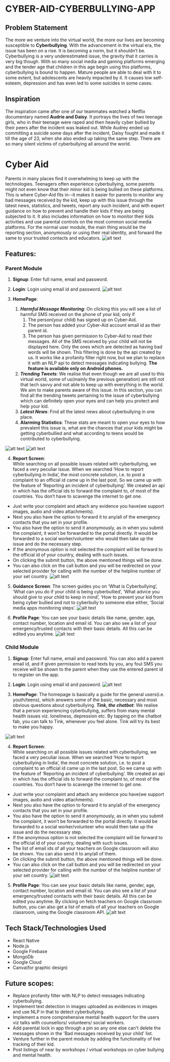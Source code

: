 # CYBER-AID-CYBERBULLYING-APP

## Problem Statement
The more we venture into the virtual world, the more our lives are becoming susceptible to **Cyberbullying**. With the advancement in the virtual era, the issue has been on a rise. It is becoming a norm, but it shouldn’t be. Cyberbullying is a very underestimated issue, the gravity that it carries is very big though. With so many social media and gaming platforms emerging and the tender age that children in this age begin using this platforms, cyberbullying is bound to happen. Mature people are able to deal with it to some extent, but adolescents are heavily impacted by it. It causes low self-esteem, depression and has even led to some suicides in some cases.

## Inspiration
The inspiration came after one of our teammates watched a Netflix documentary named **Audrie and Daisy**. It portrays the lives of two teenage girls, who in their teenage were raped and then heavily cyber bullied by their peers after the incident was leaked out. While Audrey ended up committing a suicide some days after the incident, Daisy fought and made it till the age of 23, when she also ended up taking the same step.
There are so many silent victims of cyberbullying all around the world.


# Cyber Aid
Parents in many places find it overwhelming to keep up with the technologies.
Teenagers often experience cyberbullying, some parents might not even know that their minor kid is being bullied on these platforms. This is where Cyber-Aid fits in--it makes it easier for parents to monitor any bad messages received by the kid, keep up with this issue through the latest news, statistics, and tweets, report any such incident, and with expert guidance on how to prevent and handle their kids if they are being subjected to it. It also includes information on how to monitor their kids activities and use parental controls on the most common social media platforms.
For the normal user module, the main thing would be the reporting section, anonymously or using their real identity, and forward the same to your trusted contacts and educators.
![alt text](https://res.cloudinary.com/sh24sh25/image/upload/v1608453181/Cyber-Aid/PicsArt_12-20-02.02.05_lyjfg0.jpg "Authentication screens")


## Features:
### Parent Module
1. **Signup**: Enter full name, email and password.
   
2. **Login**: Login using email id and password.
![alt text](https://res.cloudinary.com/sh24sh25/image/upload/v1608452872/Cyber-Aid/PicsArt_12-20-01.23.07_d3oaws.jpg "Authentication screens")
3. **HomePage**:
    1. ***Harmful Message Monitoring***: 
On clicking this you will see a list of harmful SMS received on the phone of your kid, only if
          1. The person(your child) has signed up on Cyber-Aid.
          2. The person has added your Cyber-Aid account email id as their parent id.
          3. The person has given permission to Cyber-Aid to read their messages. 
         All of the SMS received by your child will not be displayed here. Only the ones which are detected as having bad words will be shown. This filtering is done by the api created by us. It works like a profanity filter right now, but we plan to replace it with an NLP api to detect messages indicating bullying.
         **The feature is available only on Android phones.**
    2. ***Trending Tweets***: 
    We realise that even though we are all used to this virtual world, some of us(mainly the previous generation) are still not that tech savvy and not able to keep up with everything in the world. We aim to make parents aware of this issue.
In this section, you can find all the trending tweets pertaining to the issue of cyberbullying which can definitely open your eyes and can help you protect and help your kid.
   3. ***Latest News***: 
    Find all the latest news about cyberbullying in one place.
   4. **Alarming Statistics**:
These stats are meant to open your eyes to how prevalent this issue is, what are the chances that your kids might be getting cyberbullied and what according to teens would be contributed to cyberbullying.

   
![alt text](https://res.cloudinary.com/sh24sh25/image/upload/v1608454211/Cyber-Aid/225a2a38-b2c7-43f7-bf1e-d2e237b626df_c9oeke.jpg "Homescreen")
![alt text](https://res.cloudinary.com/sh24sh25/image/upload/v1608452874/Cyber-Aid/PicsArt_12-20-01.41.36_mk3poi.jpg "Homescreen")
<!--     2. ***Tink, the chatbot***: By clicking on the ‘Let’s Talk’ you can let Tink try to resolve your issue, which you can select from the list provided by Tink.
    ![alt text](https://user-images.githubusercontent.com/43985601/99190037-4d40e200-278a-11eb-8473-ae225d10b035.jpg "Chill with Tink")
    3. ***Create a meme***: Creating memes is equally as helpful as blogging. A good meme requires a lot of creativity. Boost your creativity or destress yourself by creating a meme.
    ![alt text](https://user-images.githubusercontent.com/43985601/99190036-4c0fb500-278a-11eb-8f2f-6d8d6d142e6e.jpg "Meme Generator")
    4. ***Quote of the day***: Consider this as a daily dose of motivation capsuled in a sentence, Quote of the day will show a new inspiration quote everyday.
    5. ***Tracks to refresh your mood***: Music has therapeutic powers. To calm your mind, we present you a list of albums from Spotify, sorted to cater to your specific needs.
    ![alt text](https://user-images.githubusercontent.com/43985601/99189365-da823780-2786-11eb-9f2a-1e07f1988e96.jpg "Tracks to refresh your mood from Spotify")
    6. ***Games to Relax your mind***: Who doesn’t love bursting a bubble wrap?! The best ways to deal with stress & anxiety is to walk in rain, popping the bubble, pop the bubble wrap, turn the switch on or off etc. In this section we provide you with all such games.
    ![alt text](https://user-images.githubusercontent.com/43985601/99189360-d81fdd80-2786-11eb-9983-fdf540867718.jpg "Games to relax your mind")
    
 -->
4. **Report Screen**:   
While searching on all possible issues related with cyberbullying, we faced a very peculiar issue. When we searched ‘How to report cyberbullying in India’, the most concrete solution, i.e. to post a complaint to an official id came up in the last post. 
So we came up with the feature of ‘Reporting an incident of cyberbullying’. 
We created an api in which has the official ids to forward the complaint to, of most of the countries. You don’t have to scavenge the internet to get one.
* Just write your complaint and attach any evidence you have(we support images, audio and video attachments).  
* Next you also have the option to forward it to any/all of the emergency contacts that you set in your profile.
* You also have the option to send it anonymously, as in when you submit the complaint, it won’t be forwarded to the portal directly. It would be forwarded to a social worker/volunteer who would then take up the issue and do the necessary step. 
* If the anonymous option is not selected the complaint will be forward to the official id of your country, dealing with such issues.
* On clicking the submit button, the above mentioned things will be done.
* You can also click on the call button and you will be redirected on your selected provider for calling with the number of the helpline number of your set country.
![alt text](https://res.cloudinary.com/sh24sh25/image/upload/v1608452874/Cyber-Aid/PicsArt_12-20-01.49.00_iy4tnk.jpg "Blogs and articles")


5. **Guidance Screen**:
   The screen guides you on ‘What is Cyberbullying’, ‘What can you do if your child is being cyberbullied’, ‘What advice you should give to your child to keep in mind’, ‘How to prevent your kid from being cyber bullied and not to cyberbully to someone else either, ‘Social media apps monitoring steps’.
   ![alt text](https://res.cloudinary.com/sh24sh25/image/upload/v1608453483/Cyber-Aid/PicsArt_12-20-01.52.59_stymhq.jpg "Blogs and articles")
<!-- 
    ![alt text](https://res.cloudinary.com/sh24sh25/image/upload/v1608453862/Cyber-Aid/097bc9f4-6171-4373-b352-77d6e88e6b39_xvqr0g.jpg "Professional help")

6. **Fitness & Lifestyle page**: See a list of mental health issues. Tap on an item to explore guidance to get relief from it.
* On clicking any issue: You can see a list of subcategories.
* By clicking on any sub-category you will visit a page with posts related to the main issue and pertaining to the selected sub-category. Click on any post to view it. 
![alt text](https://user-images.githubusercontent.com/43985601/99189358-d6561a00-2786-11eb-8657-9f38f9139324.jpg "Fitness screens")
![alt text](https://user-images.githubusercontent.com/43985601/99190032-487c2e00-278a-11eb-9594-b94bdf88f55c.jpg "Fitness Sub Screens") -->
6. **Profile Page**:
   You can see your basic details like name, gender, age, contact number, location and email id. You can also see a list of your emergency/trusted contacts with their basic details. All this can be edited you anytime.
   ![alt text](https://res.cloudinary.com/sh24sh25/image/upload/v1608453862/Cyber-Aid/097bc9f4-6171-4373-b352-77d6e88e6b39_xvqr0g.jpg "Professional help")
   
### Child Module
1. **Signup**: Enter full name, email and password. You can also add a parent email id, and if given permission to read texts by you, any foul SMS you receive will be shown to the parent when they use the entered parent id to register on the app. 

2. **Login**: Login using email id and password.
![alt text](https://res.cloudinary.com/sh24sh25/image/upload/v1608455151/Cyber-Aid/PicsArt_12-20-02.31.38_o2b2dx.jpg "Authentication screens")

3. **HomePage**:
   The homepage is basically a guide for the general users(i.e. youth/teens), which answers some of the basic, necessary and most obvious questions about cyberbullying.
   ***Tink, the chatbot***: We realise that a person experiencing cyberbullying, suffers from many mental health issues viz. loneliness, depression etc. By tapping on the chatbot fab, you can talk to Tink, whenever you feel alone. Tink will try its best to make you happy.
   
![alt text](https://res.cloudinary.com/sh24sh25/image/upload/v1608455376/Cyber-Aid/PicsArt_12-20-02.38.45_ttc6zj.jpg "Homescreen")
<!-- ![alt text](https://res.cloudinary.com/sh24sh25/image/upload/v1608452874/Cyber-Aid/PicsArt_12-20-01.41.36_mk3poi.jpg "Homescreen") -->
<!--     2. ***Tink, the chatbot***: By clicking on the ‘Let’s Talk’ you can let Tink try to resolve your issue, which you can select from the list provided by Tink.
    ![alt text](https://user-images.githubusercontent.com/43985601/99190037-4d40e200-278a-11eb-8473-ae225d10b035.jpg "Chill with Tink")
    3. ***Create a meme***: Creating memes is equally as helpful as blogging. A good meme requires a lot of creativity. Boost your creativity or destress yourself by creating a meme.
    ![alt text](https://user-images.githubusercontent.com/43985601/99190036-4c0fb500-278a-11eb-8f2f-6d8d6d142e6e.jpg "Meme Generator")
    4. ***Quote of the day***: Consider this as a daily dose of motivation capsuled in a sentence, Quote of the day will show a new inspiration quote everyday.
    5. ***Tracks to refresh your mood***: Music has therapeutic powers. To calm your mind, we present you a list of albums from Spotify, sorted to cater to your specific needs.
    ![alt text](https://user-images.githubusercontent.com/43985601/99189365-da823780-2786-11eb-9f2a-1e07f1988e96.jpg "Tracks to refresh your mood from Spotify")
    6. ***Games to Relax your mind***: Who doesn’t love bursting a bubble wrap?! The best ways to deal with stress & anxiety is to walk in rain, popping the bubble, pop the bubble wrap, turn the switch on or off etc. In this section we provide you with all such games.
    ![alt text](https://user-images.githubusercontent.com/43985601/99189360-d81fdd80-2786-11eb-9983-fdf540867718.jpg "Games to relax your mind")
    
 -->
4. **Report Screen**:   
While searching on all possible issues related with cyberbullying, we faced a very peculiar issue. When we searched ‘How to report cyberbullying in India’, the most concrete solution, i.e. to post a complaint to an official id came up in the last post. 
So we came up with the feature of ‘Reporting an incident of cyberbullying’. 
We created an api in which has the official ids to forward the complaint to, of most of the countries. You don’t have to scavenge the internet to get one.
* Just write your complaint and attach any evidence you have(we support images, audio and video attachments).  
* Next you also have the option to forward it to any/all of the emergency contacts that you set in your profile.
* You also have the option to send it anonymously, as in when you submit the complaint, it won’t be forwarded to the portal directly. It would be forwarded to a social worker/volunteer who would then take up the issue and do the necessary step. 
* If the anonymous option is not selected the complaint will be forward to the official id of your country, dealing with such issues.
* The list of email ids of all your teachers on Google classroom will also be shown. You can also send it to any/all of them.
* On clicking the submit button, the above mentioned things will be done.
* You can also click on the call button and you will be redirected on your selected provider for calling with the number of the helpline number of your set country.
![alt text](https://res.cloudinary.com/sh24sh25/image/upload/v1608463747/Cyber-Aid/PicsArt_12-20-04.48.19_t8wsns.jpg "Blogs and articles")
   
5. **Profile Page**:
   You can see your basic details like name, gender, age, contact number, location and email id. You can also see a list of your emergency/trusted contacts with their basic details. All this can be edited you anytime. By clicking on fetch teachers on Google classroom button, you can also get a list of emails of all your teachers on Google classroom, using the Google classroom API.
   ![alt text](https://res.cloudinary.com/sh24sh25/image/upload/v1608463561/Cyber-Aid/PicsArt_12-20-04.51.58_tawva6.jpg "Professional help")

## Tech Stack/Technologies Used
* React Native
* Node.js
* Google Firebase
* MongoDb
* Google Cloud
* Canva(for graphic design)


## Future scopes:
* Replace profanity filter with NLP to detect messages indicating cyberbullying.
* Implement text detection in images uploaded as evidences in images and use NLP in that to detect cyberbullying.
* Implement a more comprehensive mental health support for the users viz talks with counsellors/ volunteers/ social workers.
* Add parental lock in app through a pin so any one else can't delete the messages shown in the 'Bad messages received by your child' list.
* Venture further in the parent module by adding the functionality of live tracking of their kid.
* Post listings of near by workshops / virtual workshops on cyber bullying and mental health.
